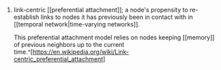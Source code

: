 1. link-centric [[preferential attachment]]; a node's propensity to re-establish links to nodes it has previously been in contact with in [[temporal network|time-varying networks]].
   
   This preferential attachment model relies on nodes keeping [[memory]] of previous neighbors up to the current time.^[https://en.wikipedia.org/wiki/Link-centric_preferential_attachment]